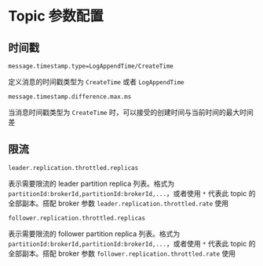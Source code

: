 # Topic 参数配置

## 时间戳

    message.timestamp.type=LogAppendTime/CreateTime

定义消息的时间戳类型为 `CreateTime` 或者 `LogAppendTime`

    message.timestamp.difference.max.ms

当消息时间戳类型为 `CreateTime` 时，可以接受的创建时间与当前时间的最大时间差

## 限流

    leader.replication.throttled.replicas

表示需要限流的 leader partition replica 列表。格式为 `partitionId:brokerId,partitionId:brokerId,...`，或者使用 `*` 代表此 topic 的全部副本。搭配 broker 参数 `leader.replication.throttled.rate` 使用

    follower.replication.throttled.replicas

表示需要限流的 follower partition replica 列表。格式为 `partitionId:brokerId,partitionId:brokerId,...`，或者使用 `*` 代表此 topic 的全部副本。搭配 broker 参数 `follower.replication.throttled.rate` 使用
